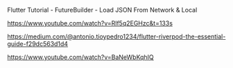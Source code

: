 Flutter Tutorial - FutureBuilder - Load JSON From Network & Local

https://www.youtube.com/watch?v=Rlf5q2EGHzc&t=133s


https://medium.com/@antonio.tioypedro1234/flutter-riverpod-the-essential-guide-f29dc563d1d4


https://www.youtube.com/watch?v=BaNeWbKqhIQ